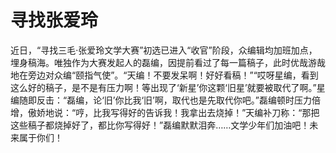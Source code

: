 # 寻找张爱玲

近日，“寻找三毛·张爱玲文学大赛”初选已进入“收官”阶段，众编辑均加班加点，埋身稿海。唯独作为大赛发起人的磊编，因提前看过了每一篇稿子，此时优哉游哉地在旁边对众编“颐指气使”。“天编！不要发呆啊！好好看稿！”“哎呀星编，看到这么好的稿子，是不是有压力啊！等出现了‘新星’你这颗‘旧星’就要被取代了啊。”星编随即反击：“磊编，论‘旧’你比我‘旧’啊，取代也是先取代你吧。”磊编顿时压力倍增，傲娇地说：“哼，比我写得好的告诉我！我拿出去烧掉！”天编补刀称：“那把这些稿子都烧掉好了，都比你写得好！”磊编默默泪奔……文学少年们加油吧！未来属于你们！